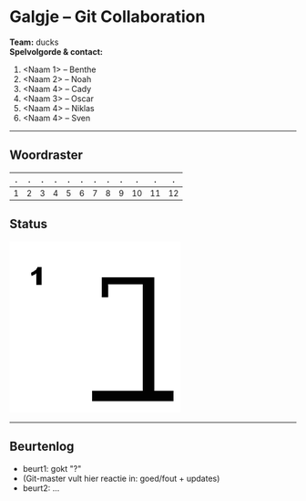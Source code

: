 # Galgje – Git Collaboration

**Team:** ducks  
**Spelvolgorde & contact:**
1. <Naam 1> – Benthe
2. <Naam 2> – Noah
3. <Naam 4> – Cady
3. <Naam 3> – Oscar
4. <Naam 4> – Niklas
5. <Naam 4> – Sven

---

## Woordraster
<!-- Pas het aantal kolommen aan aan de woordlengte -->
| . | . | . | . | . | . | . | . | . | . | . | . |
| - | - | - | - | - | - | - | - | - | - | - | - |
| 1 | 2 | 3 | 4 | 5 | 6 | 7 | 8 | 9 | 10 | 11 | 12 |

## Status
![status](images/1.png)

---

## Beurtenlog
- beurt1: <Naam> gokt "?"
- (Git-master vult hier reactie in: goed/fout + updates)
- beurt2: ...